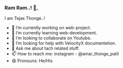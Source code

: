 ### Ram Ram..! 🙏,
I am Tejas Thonge..!

- 🔭 I’m currently working on web-project.
- 🌱 I’m currently learning web-development.
- 👯 I’m looking to collaborate on Youtube.
- 🤔 I’m looking for help with VelocityX documentetion.
- 💬 Ask me about tach related stuff.
- 📫 How to reach me: instagram - @amar_thonge_patil
- 😄 Pronouns: He/His


